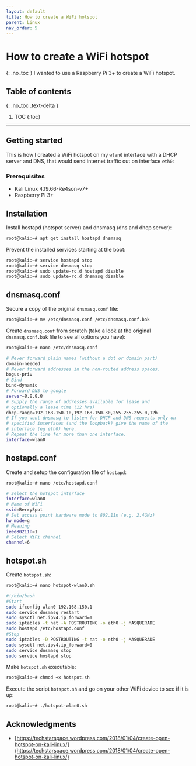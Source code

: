```yaml
---
layout: default
title: How to create a WiFi hotspot
parent: Linux
nav_order: 5
---
```

# How to create a WiFi hotspot
{: .no_toc }
I wanted to use a Raspberry Pi 3+ to create a WiFi hotspot. 

## Table of contents
{: .no_toc .text-delta }

1. TOC
{:toc}
---
## Getting started
This is how I created a WiFi hotspot on my `wlan0` interface with a DHCP server and DNS, that would send internet traffic out on interface `eth0`:
### Prerequisites
* Kali Linux 4.19.66-Re4son-v7+
* Raspberry Pi 3+
## Installation
Install hostapd (hotspot server) and dnsmasq (dns and dhcp server):
```bash
root@kali:~# apt get install hostapd dnsmasq
```
Prevent the installed services starting at the boot:
```bash
root@kali:~# service hostapd stop
root@kali:~# service dnsmasq stop
root@kali:~# sudo update-rc.d hostapd disable
root@kali:~# sudo update-rc.d dnsmasq disable
```
## dnsmasq.conf
Secure a copy of the original `dnsmasq.conf` file:
```bash
root@kali:~# mv /etc/dnsmasq.conf /etc/dnsmasq.conf.bak
```
Create `dnsmasq.conf` from scratch (take a look at the original `dnsmasq.conf.bak` file to see all options you have):
```bash
root@kali:~# nano /etc/dnsmasq.conf

# Never forward plain names (without a dot or domain part)
domain-needed
# Never forward addresses in the non-routed address spaces.
bogus-priv
# Bind
bind-dynamic
# Forward DNS to google
server=8.8.8.8
# Supply the range of addresses available for lease and 
# optionally a lease time (12 hrs)
dhcp-range=192.168.150.10,192.168.150.30,255.255.255.0,12h
# If you want dnsmasq to listen for DHCP and DNS requests only on
# specified interfaces (and the loopback) give the name of the
# interface (eg eth0) here.
# Repeat the line for more than one interface.
interface=wlan0
```
## hostapd.conf
Create and setup the configuration file of `hostapd`:
```bash
root@kali:~# nano /etc/hostapd.conf

# Select the hotspot interface
interface=wlan0
# Name of WiFi
ssid=BerrySpot
# Set access point hardware mode to 802.11n (e.g. 2.4GHz)
hw_mode=g
# Meaning
ieee80211n=1
# Select WiFi channel
channel=6
```
## hotspot.sh
Create `hotspot.sh`:
```bash
root@kali:~# nano hotspot-wlan0.sh

#!/bin/bash
#Start
sudo ifconfig wlan0 192.168.150.1
sudo service dnsmasq restart
sudo sysctl net.ipv4.ip_forward=1
sudo iptables -t nat -A POSTROUTING -o eth0 -j MASQUERADE
sudo hostapd /etc/hostapd.conf
#Stop
sudo iptables -D POSTROUTING -t nat -o eth0 -j MASQUERADE
sudo sysctl net.ipv4.ip_forward=0
sudo service dnsmasq stop
sudo service hostapd stop
```
Make `hotspot.sh` executable:
```bash
root@kali:~# chmod +x hotspot.sh
```
Execute the script `hotspot.sh` and go on your other WiFi device to see if it is up:
```bash
root@kali:~# ./hotspot-wlan0.sh
```
## Acknowledgments
* [https://techstarspace.wordpress.com/2018/01/04/create-open-hotspot-on-kali-linux/](https://techstarspace.wordpress.com/2018/01/04/create-open-hotspot-on-kali-linux/)